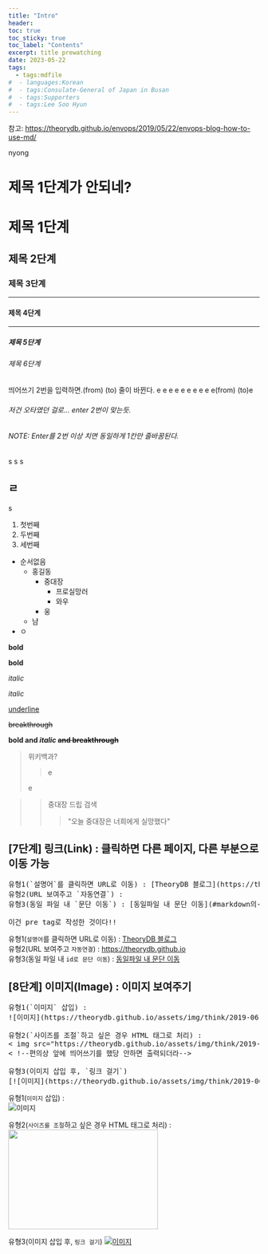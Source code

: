 ```yaml
---
title: "Intro"
header:
toc: true
toc_sticky: true
toc_label: "Contents"
excerpt: title prewatching
date: 2023-05-22
tags:
  - tags:mdfile
#  - languages:Korean
#  - tags:Consulate-General of Japan in Busan
#  - tags:Supporters
#  - tags:Lee Soo Hyun
---
```



참고: https://theorydb.github.io/envops/2019/05/22/envops-blog-how-to-use-md/


<!--주석은 이렇게 다는 것이다!-->
<a id = "markdown의-반드시-알아야-하는-문법">nyong</a>
# 제목 1단계가 안되네?

# 제목 1단계
## 제목 2단계
### 제목 3단계
---
#### 제목 4단계
---
##### 제목 5단계
###### 제목 6단계


띄어쓰기 2번을 입력하면.(from)  (to)<!-- from과 to 사이에 스페이스 2번 입력-->
줄이 바뀐다.
e  e  e e  e  e  e  e  e  e(from)  (to)e


###### 저건 오타였던 걸로... enter 2번이 맞는듯.
###### NOTE: Enter를 2번 이상 치면 동일하게 1칸만 줄바꿈된다.
s
s
s
## ㄹ
s

1. 첫번째
1. 두번째
1. 세번째
  
+ 순서없음
    - 홍길동
      * 중대장
        + 프로실망러
        + 와우
      + 웅
    + 냠
+ ㅇ

__bold__




**bold** <!--ctrl+b with extension-->

_italic_

*italic* <!--ctrl+i with extension-->

<u>underline</u>

~~breakthrough~~ <!--alt+s on windows-->

__bold and *italic* ~~and breakthrough~~__

> 위키백과?
> >e
> 
> e

>> 중대장 드립 검색
>>
>>
>>
>>
>>
>>
>>> "오늘 중대장은 너희에게 실망했다"

## [7단계] 링크(Link) : 클릭하면 다른 페이지, 다른 부분으로 이동 가능

<pre>유형1(`설명어`를 클릭하면 URL로 이동) : [TheoryDB 블로그](https://theorydb.github.io "마우스를 올려놓으면 말풍선이 나옵니다.")  
유형2(URL 보여주고 `자동연결`) : <https://theorydb.github.io>  
유형3(동일 파일 내 `문단 이동`) : [동일파일 내 문단 이동](#markdown의-반드시-알아야-하는-문법) 

이건 pre tag로 작성한 것이다!!</pre>

유형1(`설명어`를 클릭하면 URL로 이동) : [TheoryDB 블로그](https://theorydb.github.io "마우스를 올려놓으면 말풍선이 나옵니다.")  
유형2(URL 보여주고 `자동연결`) : <https://theorydb.github.io>  
유형3(동일 파일 내 `id로 문단 이동`) : [동일파일 내 문단 이동](#markdown의-반드시-알아야-하는-문법 "처음으로 이동한다!")

## [8단계] 이미지(Image) : 이미지 보여주기

<pre>유형1(`이미지` 삽입) :  
![이미지](https://theorydb.github.io/assets/img/think/2019-06-25-think-future-ai-1.png "인공지능")
  
유형2(`사이즈를 조절`하고 싶은 경우 HTML 태그로 처리) :   
< img src="https://theorydb.github.io/assets/img/think/2019-06-25-think-future-ai-1.png" width="300" height="200">
< !--편의상 앞에 띄어쓰기를 했당 안하면 출력되더라-->

유형3(이미지 삽입 후, `링크 걸기`)
[![이미지](https://theorydb.github.io/assets/img/think/2019-06-25-think-future-ai-1.png)](https://theorydb.github.io/think/2019/06/25/think-future-ai/)</pre>

유형1(`이미지` 삽입) :  
![이미지](https://theorydb.github.io/assets/img/think/2019-06-25-think-future-ai-1.png "인공지능")
  
유형2(`사이즈를 조절`하고 싶은 경우 HTML 태그로 처리) :   
<img src="https://theorydb.github.io/assets/img/think/2019-06-25-think-future-ai-1.png" width="300" height="200">

유형3(이미지 삽입 후, `링크 걸기`)
[![이미지](https://theorydb.github.io/assets/img/think/2019-06-25-think-future-ai-1.png)](https://theorydb.github.io/think/2019/06/25/think-future-ai/)



